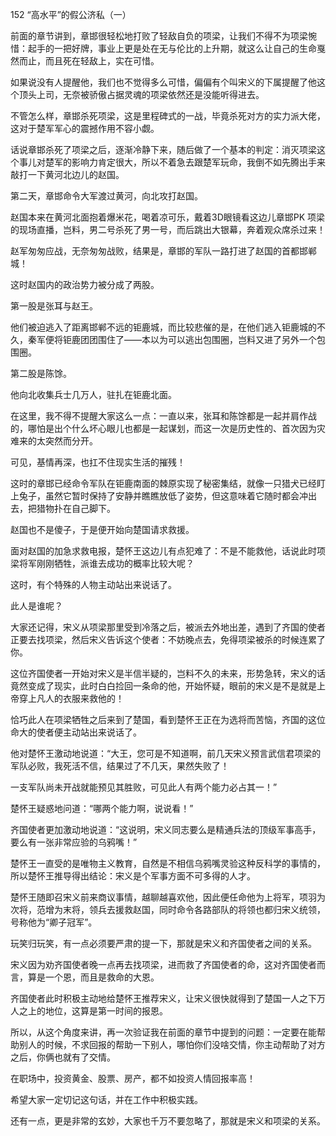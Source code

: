 152 “高水平”的假公济私（一）






前面的章节讲到，章邯很轻松地打败了轻敌自负的项梁，让我们不得不为项梁惋惜：起手的一把好牌，事业上更是处在无与伦比的上升期，就这么让自己的生命戛然而止，而且死在轻敌上，实在可惜。

如果说没有人提醒他，我们也不觉得多么可惜，偏偏有个叫宋义的下属提醒了他这个顶头上司，无奈被骄傲占据灵魂的项梁依然还是没能听得进去。

不管怎么样，章邯杀死项梁，这是里程碑式的一战，毕竟杀死对方的实力派大佬，这对于楚军军心的震撼作用不容小觑。



话说章邯杀死了项梁之后，逐渐冷静下来，随后做了一个基本的判定：消灭项梁这个事儿对楚军的影响力肯定很大，所以不着急去跟楚军玩命，我倒不如先腾出手来敲打一下黄河北边儿的赵国。

第二天，章邯命令大军渡过黄河，向北攻打赵国。

赵国本来在黄河北面抱着爆米花，喝着凉可乐，戴着3D眼镜看这边儿章邯PK 项梁的现场直播，岂料，男二号杀死了男一号，而后跳出大银幕，奔着观众席杀过来！

赵军匆匆应战，无奈匆匆战败，结果是，章邯的军队一路打进了赵国的首都邯郸城！



这时赵国内的政治势力被分成了两股。

第一股是张耳与赵王。

他们被迫逃入了距离邯郸不远的钜鹿城，而比较悲催的是，在他们逃入钜鹿城的不久，秦军便将钜鹿团团围住了——本以为可以逃出包围圈，岂料又进了另外一个包围圈。

第二股是陈馀。

他向北收集兵士几万人，驻扎在钜鹿北面。



在这里，我不得不提醒大家这么一点：一直以来，张耳和陈馀都是一起并肩作战的，哪怕是出个什么坏心眼儿也都是一起谋划，而这一次是历史性的、首次因为灾难来的太突然而分开。

可见，基情再深，也扛不住现实生活的摧残！



这时的章邯已经命令军队在钜鹿南面的棘原实现了秘密集结，就像一只猎犬已经盯上兔子，虽然它暂时保持了安静并瞧瞧放低了姿势，但这意味着它随时都会冲出去，把猎物扑在自己脚下。

赵国也不是傻子，于是便开始向楚国请求救援。

面对赵国的加急求救电报，楚怀王这边儿有点犯难了：不是不能救他，话说此时项梁将军刚刚牺牲，派谁去成功的概率比较大呢？

这时，有个特殊的人物主动站出来说话了。

此人是谁呢？



大家还记得，宋义从项梁那里受到冷落之后，被派去外地出差，遇到了齐国的使者正要去找项梁，然后宋义告诉这个使者：不妨晚点去，免得项梁被杀的时候连累了你。

这位齐国使者一开始对宋义是半信半疑的，岂料不久的未来，形势急转，宋义的话竟然变成了现实，此时白白捡回一条命的他，开始怀疑，眼前的宋义是不是就是上帝穿上凡人的衣服来救他的！

恰巧此人在项梁牺牲之后来到了楚国，看到楚怀王正在为选将而苦恼，齐国的这位命大的使者便主动站出来说话了。

他对楚怀王激动地说道：“大王，您可是不知道啊，前几天宋义预言武信君项梁的军队必败，我死活不信，结果过了不几天，果然失败了！

一支军队尚未开战就能预见其胜败，可见此人有两个能力必占其一！” 



楚怀王疑惑地问道：“哪两个能力啊，说说看！”

齐国使者更加激动地说道：“这说明，宋义同志要么是精通兵法的顶级军事高手，要么有一张非常应验的乌鸦嘴！”

楚怀王一直受的是唯物主义教育，自然是不相信乌鸦嘴灵验这种反科学的事情的，所以楚怀王推导得出结论：宋义是个军事方面不可多得的人才。

楚怀王随即召宋义前来商议事情，越聊越喜欢他，因此便任命他为上将军，项羽为次将，范增为末将，领兵去援救赵国，同时命令各路部队的将领也都归宋义统领，号称他为“卿子冠军”。



玩笑归玩笑，有一点必须要严肃的提一下，那就是宋义和齐国使者之间的关系。

宋义因为劝齐国使者晚一点再去找项梁，进而救了齐国使者的命，这对齐国使者而言，算是一个恩，而且是救命的大恩。

齐国使者此时积极主动地给楚怀王推荐宋义，让宋义很快就得到了楚国一人之下万人之上的地位，这算是第一时间的报恩。

所以，从这个角度来讲，再一次验证我在前面的章节中提到的问题：一定要在能帮助别人的时候，不求回报的帮助一下别人，哪怕你们没啥交情，你主动帮助了对方之后，你俩也就有了交情。



在职场中，投资黄金、股票、房产，都不如投资人情回报率高！

希望大家一定切记这句话，并在工作中积极实践。

还有一点，更是非常的玄妙，大家也千万不要忽略了，那就是宋义和项梁的关系。

